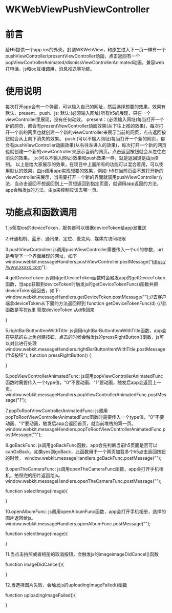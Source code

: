 # WKWebViewPushViewController
# 前言
给H5提供一个app ios的外壳，封装WKWebView，和原生进入下一页一样有一个pushViewController/presentViewController动画，点击返回有一个popViewControllerAnimated/dismissViewControllerAnimated动画，兼容web打电话，js和oc互相调用，消息推送等功能。

# 使用说明
每次打开app会有一个弹窗，可以输入自己的网址，然后选择想要的效果，效果有默认、present、push、js:
默认:(必须输入网址)所有h5的展现，只在一个viewController里展现，没有任何动效。
present：(必须输入网址)每当打开一个新的网页，都会有presentViewController动画效果(从下往上推的效果)，每次打开一个新的网页也就创建一个新的viewController来展示当前的网页，点击返回按钮就会从上向下消失的效果。
push:(可以不输入网址)每当打开一个新的网页，都会有pushViewController动画效果(从右往左进入的效果)，每次打开一个新的网页也就创建一个新的viewController来展示当前的网页。点击返回按钮就会从左往右消失的效果。
js:(可以不输入网址)效果和push效果一样，就是返回键是由js控制。
以上是给大家展示的效果，在项目中上面所有的功能可以混合着用，可以使用默认的效果，由js调用app实现想要的效果，例如:
h5在当前页面不想打开新的viewController来展示，当需要打开一个新的界面就调用pushViewController方法，当点击返回不想返回到上一页想返回到指定页面，就调用app返回的方法，app会触发js的方法，由js来控制应该去哪一页。

# 功能点和函数调用
1.js获取ios的deviceToken，服务器可以根据deviceToken给app发推送

2.开通相机、蓝牙、通讯录、定位、麦克风、媒体库访问权限

3.pushViewController:
js调用pushViewController需要传入一个url的参数，url是希望下一个界面展现的网址，如下
window.webkit.messageHandlers.pushViewController.postMessage("https://www.xxxxx.com");

4.getDeviceToken:
js调用getDeviceToken函数时会触发app的getDeviceToken函数，当app获取到deviceToken时触发js的getDeviceTokenFunc()函数并把deviceToken返回去，如下:
window.webkit.messageHandlers.getDeviceToken.postMessage("");//去客户端拿deviceToken从下面的方法返回得到
function getDeviceTokenFunc(d) {//此函数是写在js里 获取deviceToken 从d传回来

}

5.rightBarButtonItemWithTitle:
js调用rightBarButtonItemWithTitle函数，app会在导航的右上角创建按钮，点击的时候会触发js的pressRightButton()函数，js可以对此进行处理
window.webkit.messageHandlers.rightBarButtonItemWithTitle.postMessage("h5按钮");
function pressRightButton() {

}    

6.popViewControllerAnimatedFunc:
js调用popViewControllerAnimatedFunc函数时需要传入一个type值，"0"不要动画、"1"要动画，触发后app会返回上一页。
window.webkit.messageHandlers.popViewControllerAnimatedFunc.postMessage("1");
                       
7.popToRootViewControllerAnimatedFunc:
js调用popToRootViewControllerAnimatedFunc函数时需要传入一个type值，"0"不要动画、"1"要动画，触发后app会返回首页，就当前堆栈的第一页。
window.webkit.messageHandlers.popToRootViewControllerAnimatedFunc.postMessage("1");

8.goBackFunc:
js调用goBackFunc函数，app会先判断当前h5页面是否可以canGoBack，如果yes则goBack，此函数用于一个网页加载多个h5点击返回按钮的时候。
window.webkit.messageHandlers.goBackFunc.postMessage("");

9.openTheCameraFunc:
js调用openTheCameraFunc函数，app会打开手机相机，拍照完的图片返回给js。
window.webkit.messageHandlers.openTheCameraFunc.postMessage("");

function selectImage(image){

}

10.openAlbumFunc:
js调用openAlbumFunc函数，app会打开手机相册，选择的图片返回给js。
window.webkit.messageHandlers.openAlbumFunc.postMessage("");

function selectImage(image){

}

11.当点击拍照或者相册的取消按钮，会触发js的imageimageDidCancel()函数

function imageDidCancel(){

}

12.当选择图片失败，会触发js的uploadingImageFailed()函数

function uploadingImageFailed(){

}




